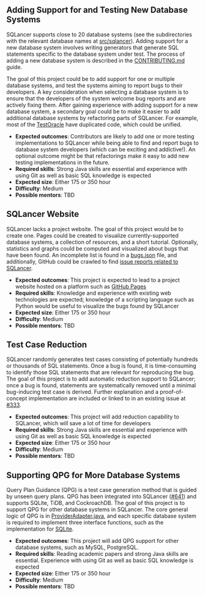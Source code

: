 

## Adding Support for and Testing New Database Systems

SQLancer supports close to 20 database systems (see the subdirectories with the relevant database names at [src/sqlancer](https://github.com/sqlancer/sqlancer/tree/master/src/sqlancer)). Adding support for a new database system involves writing generators that generate SQL statements specific to the database system under test. The process of adding a new database system is described in the [CONTRIBUTING.md](https://github.com/sqlancer/sqlancer/blob/master/CONTRIBUTING.md#implementing-support-for-a-new-dbms) guide.

The goal of this project could be to add support for one or multiple database systems, and test the systems aiming to report bugs to their developers. A key consideration when selecting a database system is to ensure that the developers of the system welcome bug reports and are actively fixing them. After gaining experience with adding support for a new database system, a secondary goal could be to make it easier to add additional database systems by refactoring parts of SQLancer. For example, most of the [TestOracle](https://github.com/sqlancer/sqlancer/blob/9275f1ddd1d3bb33c1a10f07f41ecf9b552fdfbd/src/sqlancer/common/oracle/TestOracle.java) have duplicated code, which could be unified.

* **Expected outcomes**: Contributors are likely to add one or more testing implementations to SQLancer while being able to find and report bugs to database system developers (which can be exciting and addictive!). An optional outcome might be that refactorings make it easy to add new testing implementations in the future.
* **Required skills**: Strong Java skills are essential and experience with using Git as well as basic SQL knowledge is expected
* **Expected size**: Either 175 or 350 hour
* **Difficulty**: Medium
* **Possible mentors**: TBD

## SQLancer Website

SQLancer lacks a project website. The goal of this project would be to create one. Pages could be created to visualize currently-supported database systems, a collection of resources, and a short tutorial. Optionally, statistics and graphs could be computed and visualized about bugs that have been found. An incomplete list is found in a [bugs.json](https://github.com/sqlancer/bugs/blob/master/bugs.json) file, and additionally, GitHub could be crawled to find [issue reports related to SQLancer](https://github.com/search?q=sqlancer).

* **Expected outcomes**: This project is expected to lead to a project website hosted on a platform such as [GitHub Pages](https://pages.github.com/)
* **Required skills**: Knowledge and experience with existing web technologies are expected; knowledge of a scripting language such as Python would be useful to visualize the bugs found by SQLancer
* **Expected size**: Either 175 or 350 hour
* **Difficulty**: Medium
* **Possible mentors**: TBD

## Test Case Reduction

SQLancer randomly generates test cases consisting of potentially hundreds or thousands of SQL statements. Once a bug is found, it is time-consuming to identify those SQL statements that are relevant for reproducing the bug. The goal of this project is to add automatic reduction support to SQLancer; once a bug is found, statements are systematically removed until a minimal bug-inducing test case is derived. Further explanation and a proof-of-concept implementation are included or linked to in an existing issue at [#333](https://github.com/sqlancer/sqlancer/issues/333).

* **Expected outcomes**: This project will add reduction capability to SQLancer, which will save a lot of time for developers
* **Required skills**: Strong Java skills are essential and experience with using Git as well as basic SQL knowledge is expected
* **Expected size**: Either 175 or 350 hour
* **Difficulty**: Medium
* **Possible mentors**: TBD


## Supporting QPG for More Database Systems

Query Plan Guidance (QPG) is a test case generation method that is guided by unseen query plans. QPG has been integrated into SQLancer ([#641](https://github.com/sqlancer/sqlancer/issues/641)) and supports SQLite, TiDB, and CockroachDB. The goal of this project is to support QPG for other database systems in SQLancer. The core general logic of QPG is in [ProviderAdapter.java](https://github.com/sqlancer/sqlancer/blob/9275f1ddd1d3bb33c1a10f07f41ecf9b552fdfbd/src/sqlancer/ProviderAdapter.java#L115-L259), and each specific database system is required to implement three interface functions, such as the implementation for [SQLite](https://github.com/sqlancer/sqlancer/blob/9275f1ddd1d3bb33c1a10f07f41ecf9b552fdfbd/src/sqlancer/sqlite3/SQLite3Provider.java#L307-L347). 

* **Expected outcomes**: This project will add QPG support for other database systems, such as MySQL, PostgreSQL.
* **Required skills**: Reading academic papers and strong Java skills are essential. Experience with using Git as well as basic SQL knowledge is expected
* **Expected size**: Either 175 or 350 hour
* **Difficulty**: Medium
* **Possible mentors**: TBD